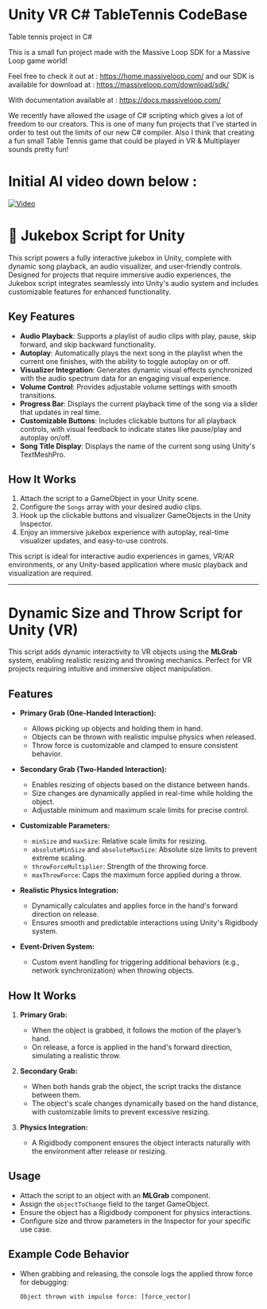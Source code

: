 # Unity VR C# TableTennis CodeBase
 Table tennis project in C#

This is a small fun project made with the Massive Loop SDK for a Massive Loop game world!

Feel free to check it out at : https://home.massiveloop.com/
and our SDK is available for download at : https://massiveloop.com/download/sdk/

With documentation available at : https://docs.massiveloop.com/

We recently have allowed the usage of C# scripting which gives a lot of freedom to our creators.
This is one of many fun projects that I've started in order to test out the limits of our new C# compiler.
Also I think that creating a fun small Table Tennis game that could be played in VR & Multiplayer sounds pretty fun!

Initial AI video down below : 
=================
[![Video](https://img.youtube.com/vi/0XjjUWD9HGE/0.jpg)](https://youtu.be/0XjjUWD9HGE)

# 🎵 Jukebox Script for Unity

This script powers a fully interactive jukebox in Unity, complete with dynamic song playback, an audio visualizer, and user-friendly controls. Designed for projects that require immersive audio experiences, the Jukebox script integrates seamlessly into Unity's audio system and includes customizable features for enhanced functionality.

## Key Features
- **Audio Playback**: Supports a playlist of audio clips with play, pause, skip forward, and skip backward functionality.
- **Autoplay**: Automatically plays the next song in the playlist when the current one finishes, with the ability to toggle autoplay on or off.
- **Visualizer Integration**: Generates dynamic visual effects synchronized with the audio spectrum data for an engaging visual experience.
- **Volume Control**: Provides adjustable volume settings with smooth transitions.
- **Progress Bar**: Displays the current playback time of the song via a slider that updates in real time.
- **Customizable Buttons**: Includes clickable buttons for all playback controls, with visual feedback to indicate states like pause/play and autoplay on/off.
- **Song Title Display**: Displays the name of the current song using Unity's TextMeshPro.

## How It Works
1. Attach the script to a GameObject in your Unity scene.
2. Configure the `Songs` array with your desired audio clips.
3. Hook up the clickable buttons and visualizer GameObjects in the Unity Inspector.
4. Enjoy an immersive jukebox experience with autoplay, real-time visualizer updates, and easy-to-use controls.

This script is ideal for interactive audio experiences in games, VR/AR environments, or any Unity-based application where music playback and visualization are required.

---
# Dynamic Size and Throw Script for Unity (VR)

This script adds dynamic interactivity to VR objects using the **MLGrab** system, enabling realistic resizing and throwing mechanics. Perfect for VR projects requiring intuitive and immersive object manipulation.

## Features

- **Primary Grab (One-Handed Interaction):**
  - Allows picking up objects and holding them in hand.
  - Objects can be thrown with realistic impulse physics when released.
  - Throw force is customizable and clamped to ensure consistent behavior.

- **Secondary Grab (Two-Handed Interaction):**
  - Enables resizing of objects based on the distance between hands.
  - Size changes are dynamically applied in real-time while holding the object.
  - Adjustable minimum and maximum scale limits for precise control.

- **Customizable Parameters:**
  - `minSize` and `maxSize`: Relative scale limits for resizing.
  - `absoluteMinSize` and `absoluteMaxSize`: Absolute size limits to prevent extreme scaling.
  - `throwForceMultiplier`: Strength of the throwing force.
  - `maxThrowForce`: Caps the maximum force applied during a throw.

- **Realistic Physics Integration:**
  - Dynamically calculates and applies force in the hand's forward direction on release.
  - Ensures smooth and predictable interactions using Unity's Rigidbody system.

- **Event-Driven System:**
  - Custom event handling for triggering additional behaviors (e.g., network synchronization) when throwing objects.

## How It Works

1. **Primary Grab:**
   - When the object is grabbed, it follows the motion of the player’s hand.
   - On release, a force is applied in the hand's forward direction, simulating a realistic throw.

2. **Secondary Grab:**
   - When both hands grab the object, the script tracks the distance between them.
   - The object's scale changes dynamically based on the hand distance, with customizable limits to prevent excessive resizing.

3. **Physics Integration:**
   - A Rigidbody component ensures the object interacts naturally with the environment after release or resizing.

## Usage

- Attach the script to an object with an **MLGrab** component.
- Assign the `objectToChange` field to the target GameObject.
- Ensure the object has a Rigidbody component for physics interactions.
- Configure size and throw parameters in the Inspector for your specific use case.

## Example Code Behavior

- When grabbing and releasing, the console logs the applied throw force for debugging:
  ```plaintext
  Object thrown with impulse force: [force_vector]
